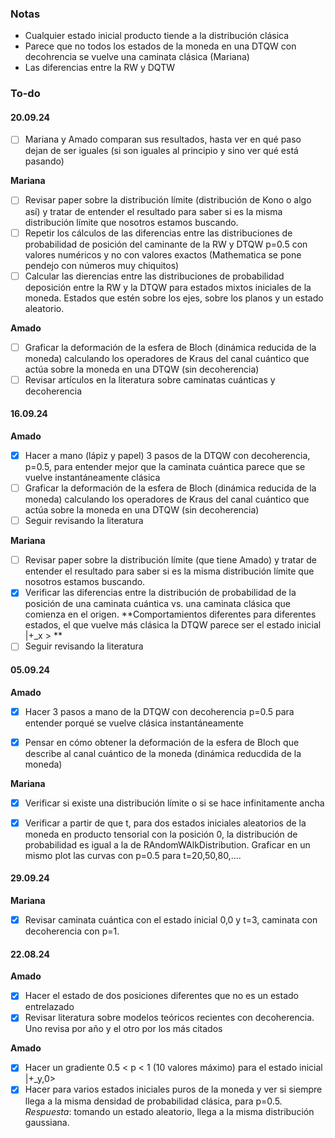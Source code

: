 ### Notas

- Cualquier estado inicial producto tiende a la distribución clásica
- Parece que no todos los estados de la moneda en una DTQW con decohrencia se
  vuelve una caminata clásica (Mariana)
- Las diferencias entre la RW y DQTW 

### To-do

#### 20.09.24

- [ ] Mariana y Amado comparan sus resultados, hasta ver en qué paso dejan de ser iguales (si son iguales al principio y sino ver qué está pasando)

**Mariana**

- [ ] Revisar paper sobre la distribución límite (distribución de Kono o algo así) y tratar de entender el resultado para saber si es la misma distribución límite que nosotros estamos buscando.
- [ ] Repetir los cálculos de las diferencias entre las distribuciones de probabilidad de posición del caminante de la RW y DTQW p=0.5 con valores numéricos y no con valores exactos (Mathematica se pone pendejo con números muy chiquitos)
- [ ] Calcular las dierencias entre las distribuciones de probabilidad deposición entre la RW y la DTQW para estados mixtos iniciales de la moneda. Estados que estén sobre los ejes, sobre los planos y un estado aleatorio. 

**Amado**

- [ ] Graficar la deformación de la esfera de Bloch (dinámica reducida de la moneda) calculando los operadores de Kraus del canal cuántico que actúa sobre la moneda en una DTQW (sin decoherencia)
- [ ] Revisar artículos en la literatura sobre caminatas cuánticas y decoherencia

#### 16.09.24

**Amado**

- [x] Hacer a mano (lápiz y papel) 3 pasos de la DTQW con decoherencia, p=0.5, para entender mejor que la caminata cuántica parece que se vuelve instantáneamente clásica
- [ ] Graficar la deformación de la esfera de Bloch (dinámica reducida de la moneda) calculando los operadores de Kraus del canal cuántico que actúa sobre la moneda en una DTQW (sin decoherencia)
- [ ] Seguir revisando la literatura

**Mariana**

- [ ] Revisar paper sobre la distribución límite (que tiene Amado) y tratar de entender el resultado para saber si es la misma distribución límite que nosotros estamos buscando.
- [x] Verificar las diferencias entre la distribución de probabilidad de la posición de una caminata cuántica vs. una caminata clásica que comienza en el origen. **Comportamientos diferentes para diferentes estados, el que vuelve más clásica la DTQW parece ser el estado inicial |+_x > **
- [ ] Seguir revisando la literatura

#### 05.09.24

**Amado**

- [x] Hacer 3 pasos a mano de la DTQW con decoherencia p=0.5 para entender porqué se vuelve clásica instantáneamente

- [x] Pensar en cómo obtener la deformación de la esfera de Bloch que describe al canal cuántico de la moneda (dinámica reducdida de la moneda)

**Mariana**

- [x] Verificar si existe una distribución límite o si se hace infinitamente ancha

- [x] Verificar a partir de que t, para dos estados iniciales aleatorios de la moneda en producto tensorial con la posición 0, la distribución de probabilidad es igual a la de RAndomWAlkDistribution. Graficar en un mismo plot las curvas con p=0.5 para t=20,50,80,....

#### 29.09.24

**Mariana**

- [x] Revisar caminata cuántica con el estado inicial 0,0 y t=3, caminata con decoherencia con p=1.

#### 22.08.24

**Amado**

- [x] Hacer el estado de dos posiciones diferentes que no es un estado entrelazado
- [x] Revisar literatura sobre modelos teóricos recientes con decoherencia. Uno revisa por año y el otro por los más citados

**Amado**

- [x] Hacer un gradiente 0.5 < p < 1 (10 valores máximo) para el estado inicial |+_y,0>
- [x] Hacer para varios estados iniciales puros de la moneda y ver si siempre llega a la misma densidad de probabilidad clásica, para p=0.5. *Respuesta*: tomando un estado aleatorio, llega a la misma distribución gaussiana. 
